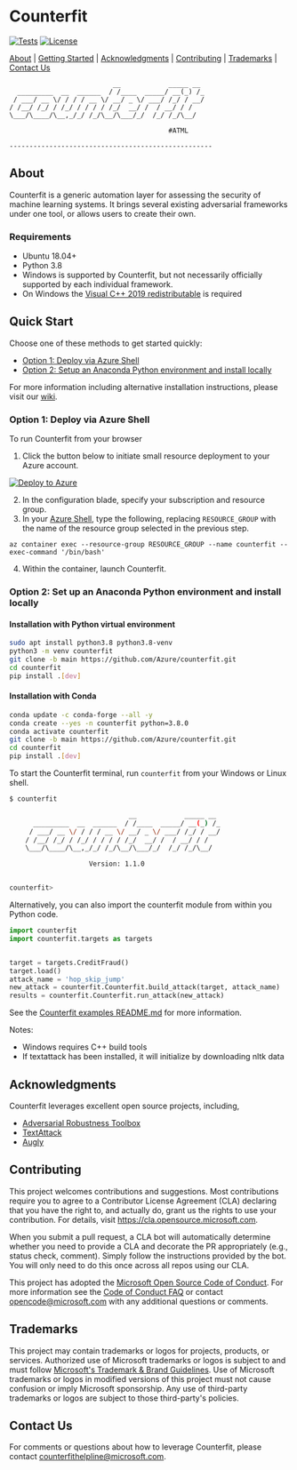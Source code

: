 # Counterfit

[![Tests](https://github.com/Azure/counterfit/actions/workflows/tests.yaml/badge.svg?branch=main)](https://github.com/Azure/counterfit/actions/workflows/tests.yaml)
[![License](http://img.shields.io/:license-mit-blue.svg)](https://github.com/Azure/counterfit/blob/main/LICENSE)

[About](#About) | [Getting Started](#Getting-Started) | [Acknowledgments](#Acknowledgments) | [Contributing](#Contributing) | [Trademarks](#Trademarks) | [Contact Us](#Contact-Us)

```
                          __            _____ __
  _________  __  ______  / /____  _____/ __(_) /_
 / ___/ __ \/ / / / __ \/ __/ _ \/ ___/ /_/ / __/
/ /__/ /_/ / /_/ / / / / /_/  __/ /  / __/ / /
\___/\____/\__,_/_/ /_/\__/\___/_/  /_/ /_/\__/

                                        #ATML

---------------------------------------------------
```

## About
Counterfit is a generic automation layer for assessing the security of machine learning systems. It brings several existing adversarial frameworks under one tool, or allows users to create their own. 

### Requirements
- Ubuntu 18.04+
- Python 3.8
- Windows is supported by Counterfit, but not necessarily officially supported by each individual framework. 
- On Windows the [Visual C++ 2019 redistributable](https://support.microsoft.com/en-us/help/2977003/the-latest-supported-visual-c-downloads) is required

## Quick Start

Choose one of these methods to get started quickly:

- [Option 1: Deploy via Azure Shell](#Option-1-Deploy-now-on-Azure-via-Azure-Shell)
- [Option 2: Setup an Anaconda Python environment and install locally](#Option-2-Setup-an-Anaconda-Python-environment-and-install-locally)

For more information including alternative installation instructions, please visit our [wiki](https://github.com/Azure/counterfit/wiki).

### Option 1: Deploy via Azure Shell

To run Counterfit from your browser

1. Click the button below to initiate small resource deployment to your Azure account.

[![Deploy to Azure](https://aka.ms/deploytoazurebutton)](https://portal.azure.com/#create/Microsoft.Template/uri/https%3A%2F%2Fraw.githubusercontent.com%2FAzure%2Fcounterfit%2Fmaster%2Finfrastructure%2Fazuredeploy.json)

2. In the configuration blade, specify your subscription and resource group.
3. In your [Azure Shell](https://shell.azure.com), type the following, replacing `RESOURCE_GROUP` with the name of the resource group selected in the previous step.

```
az container exec --resource-group RESOURCE_GROUP --name counterfit --exec-command '/bin/bash'
```

4. Within the container, launch Counterfit.

### Option 2: Set up an Anaconda Python environment and install locally

#### Installation with Python virtual environment
```bash
sudo apt install python3.8 python3.8-venv
python3 -m venv counterfit
git clone -b main https://github.com/Azure/counterfit.git
cd counterfit
pip install .[dev]
```

#### Installation with Conda

```bash
conda update -c conda-forge --all -y
conda create --yes -n counterfit python=3.8.0
conda activate counterfit
git clone -b main https://github.com/Azure/counterfit.git
cd counterfit
pip install .[dev]
```

To start the Counterfit terminal, run `counterfit` from your Windows or Linux shell.
```bash
$ counterfit

                              __            _____ __
      _________  __  ______  / /____  _____/ __(_) /_
     / ___/ __ \/ / / / __ \/ __/ _ \/ ___/ /_/ / __/
    / /__/ /_/ / /_/ / / / / /_/  __/ /  / __/ / /
    \___/\____/\__,_/_/ /_/\__/\___/_/  /_/ /_/\__/

                    Version: 1.1.0


counterfit>
```

Alternatively, you can also import the counterfit module from within you Python code. 
```python
import counterfit
import counterfit.targets as targets


target = targets.CreditFraud()
target.load()
attack_name = 'hop_skip_jump'
new_attack = counterfit.Counterfit.build_attack(target, attack_name)
results = counterfit.Counterfit.run_attack(new_attack)
```

See the [Counterfit examples README.md](examples/README.md) for more information.

Notes: 
- Windows requires C++ build tools
- If textattack has been installed, it will initialize by downloading nltk data
## Acknowledgments
Counterfit leverages excellent open source projects, including,

- [Adversarial Robustness Toolbox](https://github.com/Trusted-AI/adversarial-robustness-toolbox)
- [TextAttack](https://github.com/QData/TextAttack)
- [Augly](https://github.com/facebookresearch/AugLy)

## Contributing

This project welcomes contributions and suggestions. Most contributions require you to agree to a
Contributor License Agreement (CLA) declaring that you have the right to, and actually do, grant us
the rights to use your contribution. For details, visit https://cla.opensource.microsoft.com.

When you submit a pull request, a CLA bot will automatically determine whether you need to provide
a CLA and decorate the PR appropriately (e.g., status check, comment). Simply follow the instructions
provided by the bot. You will only need to do this once across all repos using our CLA.

This project has adopted the [Microsoft Open Source Code of Conduct](https://opensource.microsoft.com/codeofconduct/).
For more information see the [Code of Conduct FAQ](https://opensource.microsoft.com/codeofconduct/faq/) or
contact [opencode@microsoft.com](mailto:opencode@microsoft.com) with any additional questions or comments.

## Trademarks

This project may contain trademarks or logos for projects, products, or services. Authorized use of Microsoft
trademarks or logos is subject to and must follow
[Microsoft's Trademark & Brand Guidelines](https://www.microsoft.com/en-us/legal/intellectualproperty/trademarks/usage/general).
Use of Microsoft trademarks or logos in modified versions of this project must not cause confusion or imply Microsoft sponsorship.
Any use of third-party trademarks or logos are subject to those third-party's policies.

## Contact Us
For comments or questions about how to leverage Counterfit, please contact <counterfithelpline@microsoft.com>. 

